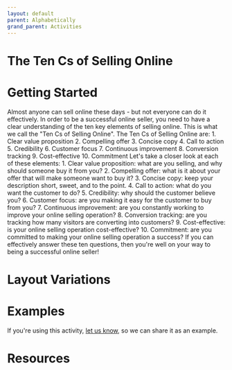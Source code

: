 ```yaml
---
layout: default
parent: Alphabetically
grand_parent: Activities
---
```


# The Ten Cs of Selling Online

# Getting Started

Almost anyone can sell online these days - but not everyone can do it effectively. In order to be a successful online seller, you need to have a clear understanding of the ten key elements of selling online. This is what we call the "Ten Cs of Selling Online". The Ten Cs of Selling Online are: 1. Clear value proposition 2. Compelling offer 3. Concise copy 4. Call to action 5. Credibility 6. Customer focus 7. Continuous improvement 8. Conversion tracking 9. Cost-effective 10. Commitment Let's take a closer look at each of these elements: 1. Clear value proposition: what are you selling, and why should someone buy it from you? 2. Compelling offer: what is it about your offer that will make someone want to buy it? 3. Concise copy: keep your description short, sweet, and to the point. 4. Call to action: what do you want the customer to do? 5. Credibility: why should the customer believe you? 6. Customer focus: are you making it easy for the customer to buy from you? 7. Continuous improvement: are you constantly working to improve your online selling operation? 8. Conversion tracking: are you tracking how many visitors are converting into customers? 9. Cost-effective: is your online selling operation cost-effective? 10. Commitment: are you committed to making your online selling operation a success? If you can effectively answer these ten questions, then you're well on your way to being a successful online seller!

# Layout Variations
# Examples
If you're using this activity, [let us know](https://github.com/Standards-and-Practices/structured-rapid-development/issues/new?assignees=&labels=documentation&template=example-submission.md&title=Example+of+%5Byour+pattern+here%5D), so we can share it as an example.
# Resources